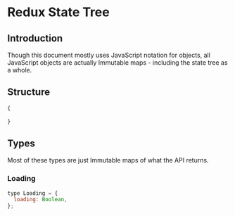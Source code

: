 # Redux State Tree

## Introduction

Though this document mostly uses JavaScript notation for objects, all JavaScript objects are
actually Immutable maps - including the state tree as a whole.

## Structure

```js
{
  
}
```

## Types

Most of these types are just Immutable maps of what the API returns.

### Loading

```js
type Loading = {
  loading: Boolean,
};
```
